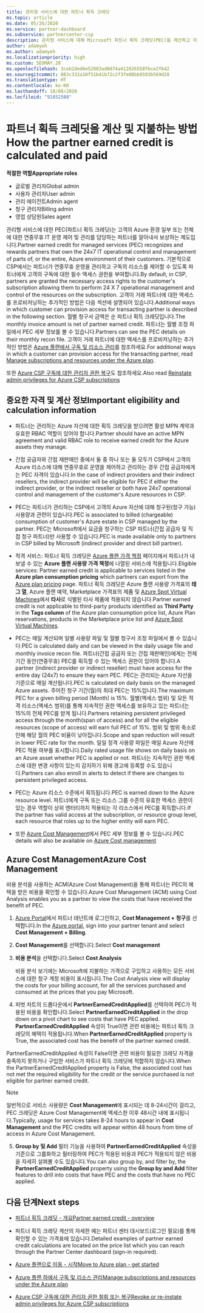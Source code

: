 ```yaml
---
title: 관리형 서비스에 대한 파트너 획득 크레딧
ms.topic: article
ms.date: 05/26/2020
ms.service: partner-dashboard
ms.subservice: partnercenter-csp
description: 관리형 서비스에 대해 Microsoft 파트너 획득 크레딧(PEC)을 계산하고 지불하는 방법과 자격을 갖추는 방법에 대해 알아봅니다.
author: adamyeh
ms.author: adamyeh
ms.localizationpriority: high
ms.custom: SEOMAY.20
ms.openlocfilehash: 3ceb2ded6e52083ad0d74a411026558fbce2f642
ms.sourcegitcommit: 883c332a10f51b41b72c2f3fe08bb9593b569d28
ms.translationtype: HT
ms.contentlocale: ko-KR
ms.lasthandoff: 10/08/2020
ms.locfileid: "91852588"
---
```

# <a name="how-the-partner-earned-credit-is-calculated-and-paid"></a><span data-ttu-id="2809c-103">파트너 획득 크레딧을 계산 및 지불하는 방법</span><span class="sxs-lookup"><span data-stu-id="2809c-103">How the partner earned credit is calculated and paid</span></span>

<span data-ttu-id="2809c-104">**적절한 역할**</span><span class="sxs-lookup"><span data-stu-id="2809c-104">**Appropriate roles**</span></span>

- <span data-ttu-id="2809c-105">글로벌 관리자</span><span class="sxs-lookup"><span data-stu-id="2809c-105">Global admin</span></span>
- <span data-ttu-id="2809c-106">사용자 관리자</span><span class="sxs-lookup"><span data-stu-id="2809c-106">User admin</span></span>
- <span data-ttu-id="2809c-107">관리 에이전트</span><span class="sxs-lookup"><span data-stu-id="2809c-107">Admin agent</span></span>
- <span data-ttu-id="2809c-108">청구 관리자</span><span class="sxs-lookup"><span data-stu-id="2809c-108">Billing admin</span></span>
- <span data-ttu-id="2809c-109">영업 상담원</span><span class="sxs-lookup"><span data-stu-id="2809c-109">Sales agent</span></span>

<span data-ttu-id="2809c-110">관리형 서비스에 대한 PEC(파트너 획득 크레딧)는 고객의 Azure 환경 일부 또는 전체에 대한 연중무휴 IT 운영 제어 및 관리를 담당하는 파트너를 알아내서 보상하는 제도입니다.</span><span class="sxs-lookup"><span data-stu-id="2809c-110">Partner earned credit for managed services (PEC) recognizes and rewards partners that own the 24x7 IT operational control and management of parts of, or the entire, Azure environment of their customers.</span></span> <span data-ttu-id="2809c-111">기본적으로 CSP에서는 파트너가 연중무휴 운영을 관리하고 구독의 리소스를 제어할 수 있도록 파트너에게 고객의 구독에 대한 필수 액세스 권한을 부여합니다.</span><span class="sxs-lookup"><span data-stu-id="2809c-111">By default, in CSP, partners are granted the necessary access rights to the customer's subscription allowing them to perform 24 X 7 operational management and control of the resources on the subscription.</span></span> <span data-ttu-id="2809c-112">고객이 거래 파트너에 대한 액세스를 프로비저닝하는 추가적인 방법은 다음 섹션에 설명되어 있습니다.</span><span class="sxs-lookup"><span data-stu-id="2809c-112">Additional ways in which customer can provision access for transacting partner is described in the following section.</span></span> <span data-ttu-id="2809c-113">월별 청구서 금액은 순 파트너 획득 크레딧입니다.</span><span class="sxs-lookup"><span data-stu-id="2809c-113">The monthly invoice amount is net of partner earned credit.</span></span> <span data-ttu-id="2809c-114">파트너는 월별 조정 파일에서 PEC 세부 정보를 볼 수 있습니다.</span><span class="sxs-lookup"><span data-stu-id="2809c-114">Partners can see the PEC details on their monthly recon file.</span></span> <span data-ttu-id="2809c-115">고객이 거래 파트너에 대한 액세스를 프로비저닝하는 추가적인 방법은 [Azure 플랜에서 구독 및 리소스 관리](azure-plan-manage.md)를 참조하세요.</span><span class="sxs-lookup"><span data-stu-id="2809c-115">For additional ways in which a customer can provision access for the transacting partner, read [Manage subscriptions and resources under the Azure plan](azure-plan-manage.md).</span></span>

<span data-ttu-id="2809c-116">또한 [Azure CSP 구독에 대한 관리자 권한 복구](revoke-reinstate-csp.md)도 참조하세요.</span><span class="sxs-lookup"><span data-stu-id="2809c-116">Also read [Reinstate admin privileges for Azure CSP subscriptions](revoke-reinstate-csp.md)</span></span>

## <a name="important-eligibility-and-calculation-information"></a><span data-ttu-id="2809c-117">중요한 자격 및 계산 정보</span><span class="sxs-lookup"><span data-stu-id="2809c-117">Important eligibility and calculation information</span></span>

- <span data-ttu-id="2809c-118">파트너는 관리하는 Azure 자산에 대한 획득 크레딧을 받으려면 활성 MPN 계약과 유효한 RBAC 역할이 있어야 합니다.</span><span class="sxs-lookup"><span data-stu-id="2809c-118">Partner should have an active MPN agreement and valid RBAC role to receive earned credit for the Azure assets they manage.</span></span> 

- <span data-ttu-id="2809c-119">간접 공급자와 간접 재판매인 중에서 둘 중 하나 또는 둘 모두가 CSP에서 고객의 Azure 리소스에 대해 연중무휴로 운영을 제어하고 관리하는 경우 간접 공급자에게는 PEC 자격이 있습니다.</span><span class="sxs-lookup"><span data-stu-id="2809c-119">In the case of indirect providers and their indirect resellers, the indirect provider will be eligible for PEC if either the indirect provider, or the indirect reseller or both have 24x7 operational control and management of the customer's Azure resources in CSP.</span></span>

- <span data-ttu-id="2809c-120">PEC는 파트너가 관리하는 CSP에서 고객의 Azure 자산에 대해 청구된(청구 가능) 사용량과 관련이 있습니다.</span><span class="sxs-lookup"><span data-stu-id="2809c-120">PEC is associated to billed (chargeable) consumption of customer's Azure estate in CSP managed by the partner.</span></span> <span data-ttu-id="2809c-121">PEC는 Microsoft에서 요금을 청구하는 CSP 파트너(간접 공급자 및 직접 청구 파트너)만 사용할 수 있습니다.</span><span class="sxs-lookup"><span data-stu-id="2809c-121">PEC is made available only to partners in CSP billed by Microsoft (indirect provider and direct bill partner).</span></span> 

- <span data-ttu-id="2809c-122">적격 서비스: 파트너 획득 크레딧은 [Azure 플랜 가격 책정](https://partner.microsoft.com/commerce/sales) 페이지에서 파트너가 내보낼 수 있는 **Azure 플랜 사용량 가격 책정**에 나열된 서비스에 적용됩니다.</span><span class="sxs-lookup"><span data-stu-id="2809c-122">Eligible services: Partner earned credit is applicable to services listed in the **Azure plan consumption pricing** which partners can export from the [Azure plan pricing](https://partner.microsoft.com/commerce/sales) page.</span></span> <span data-ttu-id="2809c-123">파트너 획득 크레딧은 Azure 플랜 사용량 가격표의 **태그 열**, Azure 플랜 예약, Marketplace 가격표의 제품 및 [Azure Spot Virtual Machines](https://partner.microsoft.com/resources/collection/azure-spot-in-csp#/)에서 **타사**로 식별된 타사 제품에 적용되지 않습니다.</span><span class="sxs-lookup"><span data-stu-id="2809c-123">Partner earned credit is not applicable to third-party products identified as **Third Party** in the **Tags column** of the Azure plan consumption price list, Azure Plan reservations, products in the Marketplace price list and [Azure Spot Virtual Machines](https://partner.microsoft.com/resources/collection/azure-spot-in-csp#/).</span></span>

- <span data-ttu-id="2809c-124">PEC는 매일 계산되며 일별 사용량 파일 및 월별 청구서 조정 파일에서 볼 수 있습니다.</span><span class="sxs-lookup"><span data-stu-id="2809c-124">PEC is calculated daily and can be viewed in the daily usage file and monthly invoice recon file.</span></span> <span data-ttu-id="2809c-125">파트너(간접 공급자 또는 간접 재판매인)에게는 전체 기간 동안(연중무휴) PEC를 획득할 수 있는 액세스 권한이 있어야 합니다.</span><span class="sxs-lookup"><span data-stu-id="2809c-125">A partner (indirect provider or indirect reseller) must have access for the entire day (24x7) to ensure they earn PEC.</span></span> <span data-ttu-id="2809c-126">PEC는 관리되는 Azure 자산을 기준으로 매일 계산됩니다.</span><span class="sxs-lookup"><span data-stu-id="2809c-126">PEC is calculated on daily basis on the managed Azure assets.</span></span> <span data-ttu-id="2809c-127">주어진 청구 기간(월)의 최대 PEC는 15%입니다.</span><span class="sxs-lookup"><span data-stu-id="2809c-127">The maximum PEC for a given billing period (Month) is 15%.</span></span> <span data-ttu-id="2809c-128">월별(액세스 범위) 및 모든 적격 리소스(액세스 범위)를 통해 지속적인 권한 액세스를 보유하고 있는 파트너는 15%의 전체 PEC를 받게 됩니다.</span><span class="sxs-lookup"><span data-stu-id="2809c-128">Partners retaining persistent privileged access through the month(span of access) and for all the eligible resources (scope of access) will earn full PEC of 15%.</span></span> <span data-ttu-id="2809c-129">범위 및 범위 축소로 인해 해당 월의 PEC 비율이 낮아집니다.</span><span class="sxs-lookup"><span data-stu-id="2809c-129">Scope and span reduction will result in lower PEC rate for the month.</span></span> <span data-ttu-id="2809c-130">일일 정격 사용량 파일은 매일 Azure 자산에 PEC 적용 여부를 표시합니다.</span><span class="sxs-lookup"><span data-stu-id="2809c-130">Daily rated usage file shows on daily basis on an Azure asset whether PEC is applied or not.</span></span> <span data-ttu-id="2809c-131">파트너는 지속적인 권한 액세스에 대한 변경 사항이 있는지 감지하기 위해 경고에 등록할 수도 있습니다.</span><span class="sxs-lookup"><span data-stu-id="2809c-131">Partners can also enroll in alerts to detect if there are changes to persistent privileged access.</span></span>

- <span data-ttu-id="2809c-132">PEC는 Azure 리소스 수준에서 획득됩니다.</span><span class="sxs-lookup"><span data-stu-id="2809c-132">PEC is earned down to the Azure resource level.</span></span> <span data-ttu-id="2809c-133">파트너에게 구독 또는 리소스 그룹 수준의 유효한 액세스 권한이 있는 경우 역할이 상위 엔터티까지 적용되는 각 리소스에서 PEC를 획득합니다.</span><span class="sxs-lookup"><span data-stu-id="2809c-133">If the partner has valid access at the subscription, or resource group level, each resource that roles up to the higher entity will earn PEC.</span></span>  

- <span data-ttu-id="2809c-134">또한 [Azure Cost Management](/azure/cost-management-billing/costs/get-started-partners)에서 PEC 세부 정보를 볼 수 있습니다.</span><span class="sxs-lookup"><span data-stu-id="2809c-134">PEC details will also be available on [Azure Cost management](/azure/cost-management-billing/costs/get-started-partners)</span></span>

## <a name="azure-cost-management"></a><span data-ttu-id="2809c-135">Azure Cost Management</span><span class="sxs-lookup"><span data-stu-id="2809c-135">Azure Cost Management</span></span>

<span data-ttu-id="2809c-136">비용 분석을 사용하는 ACM(Azure Cost Management)을 통해 파트너는 PEC의 혜택을 받은 비용을 확인할 수 있습니다.</span><span class="sxs-lookup"><span data-stu-id="2809c-136">Azure Cost Management (ACM) using Cost Analysis enables you as a partner to view the costs that have received the benefit of PEC.</span></span>  

1. <span data-ttu-id="2809c-137">[Azure Portal](https://portal.azure.com)에서 파트너 테넌트에 로그인하고, **Cost Management + 청구**를 선택합니다.</span><span class="sxs-lookup"><span data-stu-id="2809c-137">In the [Azure portal](https://portal.azure.com), sign into your partner tenant and select **Cost Management + Billing**.</span></span>

2. <span data-ttu-id="2809c-138">**Cost Management**를 선택합니다.</span><span class="sxs-lookup"><span data-stu-id="2809c-138">Select **Cost management**</span></span>

3. <span data-ttu-id="2809c-139">**비용 분석**을 선택합니다.</span><span class="sxs-lookup"><span data-stu-id="2809c-139">Select **Cost Analysis**</span></span>

   <span data-ttu-id="2809c-140">비용 분석 보기에는 Microsoft에 지불하는 가격으로 구입하고 사용하는 모든 서비스에 대한 청구 계정 비용이 표시됩니다.</span><span class="sxs-lookup"><span data-stu-id="2809c-140">The Cost Analysis view will display the costs for your billing account, for all the services purchased and consumed at the prices that you pay Microsoft.</span></span>

4. <span data-ttu-id="2809c-141">피벗 차트의 드롭다운에서 **PartnerEarnedCreditApplied**를 선택하여 PEC가 적용된 비용을 확인합니다.</span><span class="sxs-lookup"><span data-stu-id="2809c-141">Select **PartnerEarnedCreditApplied** in the drop down on a pivot chart to see costs that have PEC applied.</span></span> <span data-ttu-id="2809c-142">**PartnerEarnedCreditApplied** 속성이 True이면 관련 비용에는 파트너 획득 크레딧의 혜택이 적용됩니다.</span><span class="sxs-lookup"><span data-stu-id="2809c-142">When **PartnerEarnedCreditApplied** property is True, the associated cost has the benefit of the partner earned credit.</span></span> 

<span data-ttu-id="2809c-143">PartnerEarnedCreditApplied 속성이 False이면 관련 비용이 필요한 크레딧 자격을 충족하지 못하거나 구입한 서비스가 파트너 획득 크레딧에 적합하지 않습니다.</span><span class="sxs-lookup"><span data-stu-id="2809c-143">When the PartnerEarnedCreditApplied property is False, the associated cost has not met the required eligibility for the credit or the service purchased is not eligible for partner earned credit.</span></span>

>[!NOTE] 
><span data-ttu-id="2809c-144">일반적으로 서비스 사용량은 **Cost Management**에 표시되는 데 8-24시간이 걸리고, PEC 크레딧은 Azure Cost Management에 액세스한 이후 48시간 내에 표시됩니다.</span><span class="sxs-lookup"><span data-stu-id="2809c-144">Typically, usage for services takes 8-24 hours to appear in **Cost Management** and the PEC credits will appear within 48 hours from time of access in Azure Cost Management.</span></span>

5. <span data-ttu-id="2809c-145">**Group by 및 Add** 필터 기능을 사용하여 **PartnerEarnedCreditApplied** 속성을 기준으로 그룹화하고 필터링하여 PEC가 적용된 비용과 PEC가 적용되지 않은 비용을 자세히 살펴볼 수도 있습니다.</span><span class="sxs-lookup"><span data-stu-id="2809c-145">You can also group by, and filter by, the **PartnerEarnedCreditApplied** property using the **Group by and Add** filter features to drill into costs that have PEC and the costs that have no PEC applied.</span></span>

## <a name="next-steps"></a><span data-ttu-id="2809c-146">다음 단계</span><span class="sxs-lookup"><span data-stu-id="2809c-146">Next steps</span></span>

- [<span data-ttu-id="2809c-147">파트너 획득 크레딧 - 개요</span><span class="sxs-lookup"><span data-stu-id="2809c-147">Partner earned credit - overview</span></span>](partner-earned-credit.md)

- <span data-ttu-id="2809c-148">파트너 획득 크레딧 계산의 자세한 예는 파트너 센터 대시보드(로그인 필요)를 통해 확인할 수 있는 가격표에 있습니다.</span><span class="sxs-lookup"><span data-stu-id="2809c-148">Detailed examples of partner earned credit calculations are located on the price list which you can reach through the Partner Center dashboard (sign-in required).</span></span>

- [<span data-ttu-id="2809c-149">Azure 플랜으로 이동 - 시작</span><span class="sxs-lookup"><span data-stu-id="2809c-149">Move to Azure plan - get started</span></span>](azure-plan-get-started.md)

- [<span data-ttu-id="2809c-150">Azure 플랜 하에서 구독 및 리소스 관리</span><span class="sxs-lookup"><span data-stu-id="2809c-150">Manage subscriptions and resources under the Azure plan</span></span>](azure-plan-manage.md)

- [<span data-ttu-id="2809c-151">Azure CSP 구독에 대한 관리자 권한 철회 또는 복구</span><span class="sxs-lookup"><span data-stu-id="2809c-151">Revoke or re-instate admin privileges for Azure CSP subscriptions</span></span>](revoke-reinstate-csp.md)
